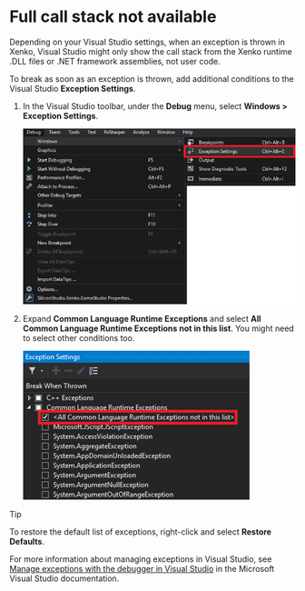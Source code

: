 # Full call stack not available

Depending on your Visual Studio settings, when an exception is thrown in Xenko, Visual Studio might only show the call stack from the Xenko runtime .DLL files or .NET framework assemblies, not user code.

To break as soon as an exception is thrown, add additional conditions to the Visual Studio **Exception Settings**.

1. In the Visual Studio toolbar, under the **Debug** menu, select **Windows > Exception Settings**. 

    ![Exception settings](media/exception-settings.png)

2. Expand **Common Language Runtime Exceptions** and select **All Common Language Runtime Exceptions not in this list**. You might need to select other conditions too.

    ![All common language runtime exceptions not in this list](media/all-common-language-runtime-exceptions.png)

>[!Tip]
>To restore the default list of exceptions, right-click and select **Restore Defaults**.

For more information about managing exceptions in Visual Studio, see [Manage exceptions with the debugger in Visual Studio](https://docs.microsoft.com/en-us/visualstudio/debugger/managing-exceptions-with-the-debugger) in the Microsoft Visual Studio documentation.